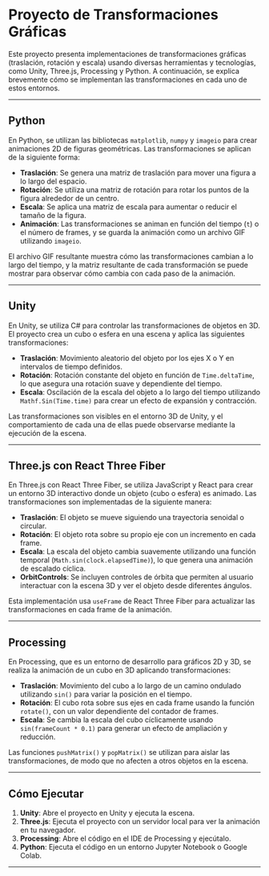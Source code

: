 # Proyecto de Transformaciones Gráficas

Este proyecto presenta implementaciones de transformaciones gráficas (traslación, rotación y escala) usando diversas herramientas y tecnologías, como Unity, Three.js, Processing y Python. A continuación, se explica brevemente cómo se implementan las transformaciones en cada uno de estos entornos.

---
## Python

En Python, se utilizan las bibliotecas `matplotlib`, `numpy` y `imageio` para crear animaciones 2D de figuras geométricas. Las transformaciones se aplican de la siguiente forma:
- **Traslación**: Se genera una matriz de traslación para mover una figura a lo largo del espacio.
- **Rotación**: Se utiliza una matriz de rotación para rotar los puntos de la figura alrededor de un centro.
- **Escala**: Se aplica una matriz de escala para aumentar o reducir el tamaño de la figura.
- **Animación**: Las transformaciones se animan en función del tiempo (`t`) o el número de frames, y se guarda la animación como un archivo GIF utilizando `imageio`.

El archivo GIF resultante muestra cómo las transformaciones cambian a lo largo del tiempo, y la matriz resultante de cada transformación se puede mostrar para observar cómo cambia con cada paso de la animación.

---

## Unity

En Unity, se utiliza C# para controlar las transformaciones de objetos en 3D. El proyecto crea un cubo o esfera en una escena y aplica las siguientes transformaciones:
- **Traslación**: Movimiento aleatorio del objeto por los ejes X o Y en intervalos de tiempo definidos.
- **Rotación**: Rotación constante del objeto en función de `Time.deltaTime`, lo que asegura una rotación suave y dependiente del tiempo.
- **Escala**: Oscilación de la escala del objeto a lo largo del tiempo utilizando `Mathf.Sin(Time.time)` para crear un efecto de expansión y contracción.

Las transformaciones son visibles en el entorno 3D de Unity, y el comportamiento de cada una de ellas puede observarse mediante la ejecución de la escena.

---

## Three.js con React Three Fiber

En Three.js con React Three Fiber, se utiliza JavaScript y React para crear un entorno 3D interactivo donde un objeto (cubo o esfera) es animado. Las transformaciones son implementadas de la siguiente manera:
- **Traslación**: El objeto se mueve siguiendo una trayectoria senoidal o circular.
- **Rotación**: El objeto rota sobre su propio eje con un incremento en cada frame.
- **Escala**: La escala del objeto cambia suavemente utilizando una función temporal (`Math.sin(clock.elapsedTime)`), lo que genera una animación de escalado cíclica.
- **OrbitControls**: Se incluyen controles de órbita que permiten al usuario interactuar con la escena 3D y ver el objeto desde diferentes ángulos.

Esta implementación usa `useFrame` de React Three Fiber para actualizar las transformaciones en cada frame de la animación.

---

## Processing

En Processing, que es un entorno de desarrollo para gráficos 2D y 3D, se realiza la animación de un cubo en 3D aplicando transformaciones:
- **Traslación**: Movimiento del cubo a lo largo de un camino ondulado utilizando `sin()` para variar la posición en el tiempo.
- **Rotación**: El cubo rota sobre sus ejes en cada frame usando la función `rotate()`, con un valor dependiente del contador de frames.
- **Escala**: Se cambia la escala del cubo cíclicamente usando `sin(frameCount * 0.1)` para generar un efecto de ampliación y reducción.

Las funciones `pushMatrix()` y `popMatrix()` se utilizan para aislar las transformaciones, de modo que no afecten a otros objetos en la escena.

---



## Cómo Ejecutar

1. **Unity**: Abre el proyecto en Unity y ejecuta la escena.
2. **Three.js**: Ejecuta el proyecto con un servidor local para ver la animación en tu navegador.
3. **Processing**: Abre el código en el IDE de Processing y ejecútalo.
4. **Python**: Ejecuta el código en un entorno Jupyter Notebook o Google Colab.

---


